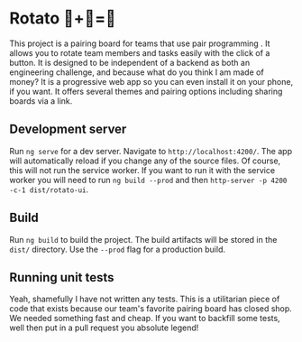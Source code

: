# Rotato 🥔+🔄=🍐

This project is a pairing board for teams that use pair programming . It allows you to rotate team members and tasks easily with the click of a button. It is designed to be independent of a backend as both an engineering challenge, and because what do you think I am made of money? It is a progressive web app so you can even install it on your phone, if you want. It offers several themes and pairing options including sharing boards via a link.

## Development server

Run `ng serve` for a dev server. Navigate to `http://localhost:4200/`. The app will automatically reload if you change any of the source files.
Of course, this will not run the service worker. If you want to run it with the service worker you will need to run `ng build --prod` and then `http-server -p 4200 -c-1 dist/rotato-ui`.

## Build

Run `ng build` to build the project. The build artifacts will be stored in the `dist/` directory. Use the `--prod` flag for a production build.

## Running unit tests

Yeah, shamefully I have not written any tests. This is a utilitarian piece of code that exists because our team's favorite pairing board has closed shop. We needed something fast and cheap. If you want to backfill some tests, well then put in a pull request you absolute legend!
